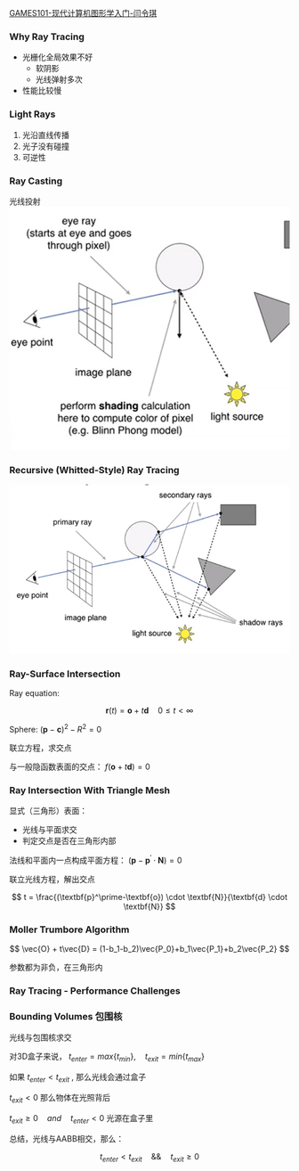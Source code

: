 [GAMES101-现代计算机图形学入门-闫令琪](https://www.bilibili.com/video/BV1X7411F744/?p=13)

### Why Ray Tracing
- 光栅化全局效果不好
	- 软阴影
	- 光线弹射多次
- 性能比较慢

### Light Rays
1. 光沿直线传播
2. 光子没有碰撞
3. 可逆性

### Ray Casting
光线投射
![](Assets/Pasted%20image%2020230503121315.png)

### Recursive (Whitted-Style) Ray Tracing
![](Assets/Pasted%20image%2020230503121927.png)

### Ray-Surface Intersection
Ray equation:

$$
\textbf{r}(t)=\textbf{o}+t\textbf{d} \quad 0\leq t<\infty
$$

Sphere: $(\textbf{p} - \textbf{c})^2-R^2=0$

联立方程，求交点

与一般隐函数表面的交点： $f(\textbf{o}+t\textbf{d})=0$

### Ray Intersection With Triangle Mesh
显式（三角形）表面：
- 光线与平面求交
- 判定交点是否在三角形内部

法线和平面内一点构成平面方程： $(\textbf{p}-\textbf{p}^{\prime} \cdot \textbf{N})=0$

联立光线方程，解出交点

$$
t = \frac{(\textbf{p}^\prime-\textbf{o}) \cdot \textbf{N}}{\textbf{d} \cdot \textbf{N}}
$$

### Moller Trumbore Algorithm

$$
\vec{O} + t\vec{D} = (1-b_1-b_2)\vec{P_0}+b_1\vec{P_1}+b_2\vec{P_2}
$$

参数都为非负，在三角形内

### Ray Tracing - Performance Challenges

### Bounding Volumes 包围核
光线与包围核求交

对3D盒子来说， $t_{enter}=max\{t_{min}\}, \quad t_{exit}=min\{t_{max}\}$

如果 $t_{enter}<t_{exit}$ , 那么光线会通过盒子

$t_{exit}<0$ 那么物体在光照背后

$t_{exit} \geq 0 \quad and \quad t_{enter}<0$ 光源在盒子里

总结，光线与AABB相交，那么：

$$
t_{enter}<t_{exit} \quad \&\& \quad t_{exit} \geq 0
$$

